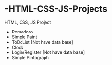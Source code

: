 # -HTML-CSS-JS-Projects
HTML, CSS, JS Project

* Pomodoro
* Simple Paint
* ToDoList [Not have data base]
* Clock
* Login/Register [Not have data base]
* Simple Pintograph

